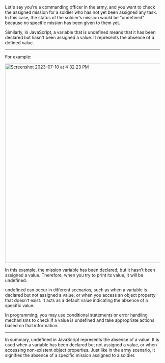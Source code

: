 Let's say you're a commanding officer in the army, and you want to check the assigned mission for a soldier who has not yet been assigned any task. In this case, the status of the soldier's mission would be "undefined" because no specific mission has been given to them yet.

Similarly, in JavaScript, a variable that is undefined means that it has been declared but hasn't been assigned a value. It represents the absence of a defined value. 


***


For example:

<img width="649" alt="Screenshot 2023-07-10 at 4 32 23 PM" src="https://github.com/ERA-Solutions-LLC/JavaScript-Intermediate-Assignments/assets/92329761/9123884b-d3ee-4ba4-94aa-c51b77f047a5">


In this example, the mission variable has been declared, but it hasn't been assigned a value. Therefore, when you try to print its value, it will be undefined.

undefined can occur in different scenarios, such as when a variable is declared but not assigned a value, or when you access an object property that doesn't exist. It acts as a default value indicating the absence of a specific value.

In programming, you may use conditional statements or error handling mechanisms to check if a value is undefined and take appropriate actions based on that information.



***


In summary, undefined in JavaScript represents the absence of a value. It is used when a variable has been declared but not assigned a value, or when accessing non-existent object properties. Just like in the army scenario, it signifies the absence of a specific mission assigned to a soldier.